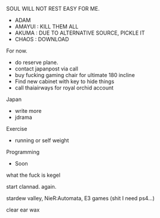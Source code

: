 SOUL WILL NOT REST EASY FOR ME.
- ADAM
- AMAYUI : KILL THEM ALL
- AKUMA : DUE TO ALTERNATIVE SOURCE, PICKLE IT
- CHAOS : DOWNLOAD

For now.
- do reserve plane.
- contact japanpost via call
- buy fucking gaming chair for ultimate 180 incline
- Find new cabinet with key to hide things
- call thaiairways for royal orchid account

Japan
- write more
- jdrama

Exercise
- running or self weight

Programming
- Soon

what the fuck is kegel

start clannad. again.

stardew valley, 
NieR:Automata,
E3 games (shit I need ps4...)

clear ear wax
